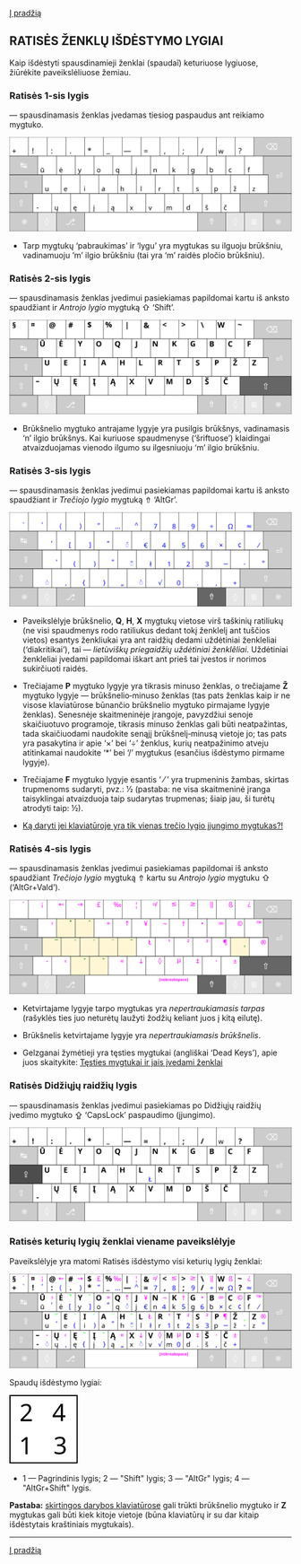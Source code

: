 [Į pradžią](../README.md)

RATISĖS ŽENKLŲ IŠDĖSTYMO LYGIAI
-------------------------------


Kaip išdėstyti spausdinamieji ženklai (spaudaĩ) keturiuose lygiuose, žiūrėkite paveikslėliuose žemiau.


### Ratisės 1-sis lygis

— spausdinamasis ženklas įvedamas tiesiog paspaudus ant reikiamo mygtuko.

![Pirmasis lygis](images/kb_lt_ratise_1l.svg)

+ Tarp mygtukų  ‘pabraukimas’ ir ‘lygu’ yra mygtukas su ilguoju brūkšniu, vadinamuoju ‘m’ ilgio brūkšniu (tai yra ‘m’ raidės pločio brūkšniu).


### Ratisės 2-sis lygis

— spausdinamasis ženklas įvedimui pasiekiamas papildomai kartu iš anksto spaudžiant ir _Antrojo lygio_ mygtuką ⇧ ‘Shift’.

![Antrasis lygis](images/kb_lt_ratise_2l.svg)

+ Brūkšnelio mygtuko antrajame lygyje yra pusilgis brūkšnys, vadinamasis ‘n’ ilgio brūkšnys. Kai kuriuose spaudmenyse (‘šriftuose’) klaidingai atvaizduojamas vienodo ilgumo su ilgesniuoju ‘m’ ilgio brūkšniu.


### Ratisės 3-sis lygis

— spausdinamasis ženklas įvedimui pasiekiamas papildomai kartu iš anksto spaudžiant ir _Trečiojo lygio_ mygtuką ⇮ ‘AltGr’.

![Trečiasis lygis](images/kb_lt_ratise_3l.svg)

+ Paveikslėlyje brūkšnelio, __Q__, __H__, __X__ mygtukų vietose virš taškinių ratiliukų (ne visi spaudmenys rodo ratiliukus dedant tokį ženklelį ant tuščios vietos) esantys ženkliukai yra ant raidžių dedami uždėtiniai ženkleliai (‘diakritikai’), tai — _lietùviškų príegaidžių uždėtìniai ženklẽliai_. Uždėtiniai ženkleliai įvedami papildomai iškart ant prieš tai įvestos ir norimos sukirčiuoti raidės.

+ Trečiajame __P__ mygtuko lygyje yra tikrasis minuso ženklas, o trečiajame __Ž__ mygtuko lygyje — brūkšnelio‑minuso ženklas (tas pats ženklas kaip ir ne visose klaviatūrose būnančio brūkšnelio mygtuko pirmajame lygyje ženklas). Senesnėje skaitmeninėje įrangoje, pavyzdžiui senoje skaičiuotuvo programoje, tikrasis minuso ženklas gali būti neatpažintas, tada skaičiuodami naudokite senąjį brūkšnelį‑minusą vietoje jo; tas pats yra pasakytina ir apie ‘×’ bei ‘÷’ ženklus, kurių neatpažinimo atveju atitinkamai naudokite ‘\*’ bei ‘/’ mygtukus (esančius išdėstymo pirmame lygyje).

+ Trečiajame __F__ mygtuko lygyje esantis ‘ ⁄ ’ yra trupmeninis žambas, skirtas trupmenoms sudaryti, pvz.: 1⁄2 (pastaba: ne visa skaitmeninė įranga taisyklingai atvaizduoja taip sudarytas trupmenas; šiaip jau, ši turėtų atrodyti taip: ½).
 
+ [Ką daryti jei klaviatūroje yra tik vienas trečio lygio įjungimo mygtukas?!](trukumu_apejimas.md)



### Ratisės 4-sis lygis

— spausdinamasis ženklas įvedimui pasiekiamas papildomai iš anksto spaudžiant _Trečiojo lygio_ mygtuką ⇮ kartu su _Antrojo lygio_ mygtuku ⇧ (‘AltGr+Vald’).

![Ketvirtasis lygis](images/kb_lt_ratise_4l.svg)

+ Ketvirtajame lygyje tarpo mygtukas yra _nepertraukiamasis tarpas_ (rašyklės ties juo neturėtų laužyti žodžių keliant juos į kitą eilutę).

+ Brūkšnelis ketvirtajame lygyje yra _nepertraukiamasis brūkšnelis_.

+ Gelzganai žymėtieji yra tęsties mygtukai (angliškai ‘Dead Keys’), apie juos skaitykite:
[Tęsties mygtukai ir jais įvedami ženklai](testies_mygtukai.md)


### Ratisės Didžiųjų raidžių lygis

— spausdinamasis ženklas įvedimui pasiekiamas po Didžiųjų raidžių įvedimo mygtuko ⇪ ‘CapsLock’ paspaudimo (įjungimo).

![Didžiųjų raidžių lygis](images/kb_lt_ratise_d.svg)


### Ratisės keturių lygių ženklai viename paveikslėlyje

Paveikslėlyje yra matomi Ratisės išdėstymo visi keturių lygių ženklai:

![Ratisės išdėstymas su visais ženklais](images/kb_lt_ratise_viskas.svg)

Spaudų išdėstymo lygiai:

![Išdėstymo lygiai](images/lygiai.svg)


- 1 — Pagrindinis lygis; 2 — "Shift" lygis; 3 — "AltGr" lygis; 4 — "AltGr+Shift" lygis.

__Pastaba:__ [skirtingos darybos klaviatūrose](images/Physical_keyboard_layouts_comparison_ANSI_ISO_variants.png) gali trūkti brūkšnelio mygtuko ir __Z__ mygtukas gali būti kiek kitoje vietoje (būna klaviatūrų ir su dar kitaip išdėstytais kraštiniais mygtukais).


-------------------------
[Į pradžią](../README.md)
